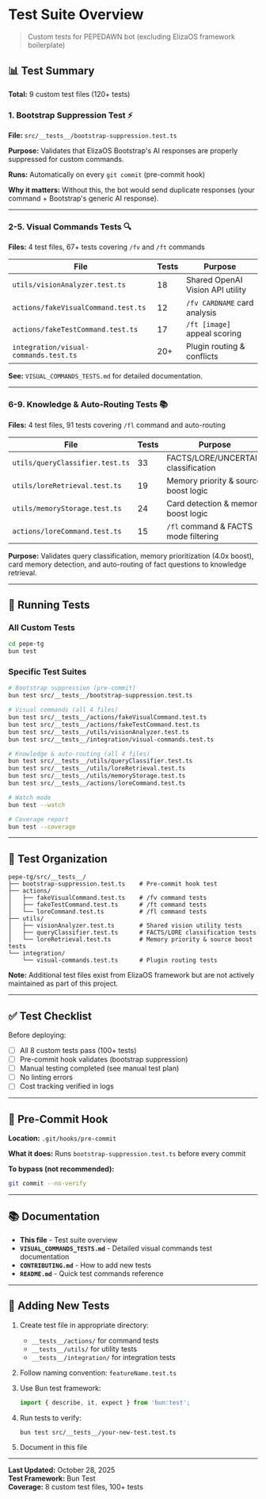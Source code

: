 # Test Suite Overview

> Custom tests for PEPEDAWN bot (excluding ElizaOS framework boilerplate)

## 📊 Test Summary

**Total:** 9 custom test files (120+ tests)

### 1. Bootstrap Suppression Test ⚡

**File:** `src/__tests__/bootstrap-suppression.test.ts`

**Purpose:** Validates that ElizaOS Bootstrap's AI responses are properly suppressed for custom commands.

**Runs:** Automatically on every `git commit` (pre-commit hook)

**Why it matters:** Without this, the bot would send duplicate responses (your command + Bootstrap's generic AI response).

---

### 2-5. Visual Commands Tests 🔍

**Files:** 4 test files, 67+ tests covering `/fv` and `/ft` commands

| File | Tests | Purpose |
|------|-------|---------|
| `utils/visionAnalyzer.test.ts` | 18 | Shared OpenAI Vision API utility |
| `actions/fakeVisualCommand.test.ts` | 12 | `/fv CARDNAME` card analysis |
| `actions/fakeTestCommand.test.ts` | 17 | `/ft [image]` appeal scoring |
| `integration/visual-commands.test.ts` | 20+ | Plugin routing & conflicts |

**See:** `VISUAL_COMMANDS_TESTS.md` for detailed documentation.

---

### 6-9. Knowledge & Auto-Routing Tests 📚

**Files:** 4 test files, 91 tests covering `/fl` command and auto-routing

| File | Tests | Purpose |
|------|-------|---------|
| `utils/queryClassifier.test.ts` | 33 | FACTS/LORE/UNCERTAIN classification |
| `utils/loreRetrieval.test.ts` | 19 | Memory priority & source boost logic |
| `utils/memoryStorage.test.ts` | 24 | Card detection & memory boost logic |
| `actions/loreCommand.test.ts` | 15 | `/fl` command & FACTS mode filtering |

**Purpose:** Validates query classification, memory prioritization (4.0x boost), card memory detection, and auto-routing of fact questions to knowledge retrieval.

---

## 🧪 Running Tests

### All Custom Tests
```bash
cd pepe-tg
bun test
```

### Specific Test Suites
```bash
# Bootstrap suppression (pre-commit)
bun test src/__tests__/bootstrap-suppression.test.ts

# Visual commands (all 4 files)
bun test src/__tests__/actions/fakeVisualCommand.test.ts
bun test src/__tests__/actions/fakeTestCommand.test.ts
bun test src/__tests__/utils/visionAnalyzer.test.ts
bun test src/__tests__/integration/visual-commands.test.ts

# Knowledge & auto-routing (all 4 files)
bun test src/__tests__/utils/queryClassifier.test.ts
bun test src/__tests__/utils/loreRetrieval.test.ts
bun test src/__tests__/utils/memoryStorage.test.ts
bun test src/__tests__/actions/loreCommand.test.ts

# Watch mode
bun test --watch

# Coverage report
bun test --coverage
```

---

## 📁 Test Organization

```
pepe-tg/src/__tests__/
├── bootstrap-suppression.test.ts    # Pre-commit hook test
├── actions/
│   ├── fakeVisualCommand.test.ts    # /fv command tests
│   ├── fakeTestCommand.test.ts      # /ft command tests
│   └── loreCommand.test.ts          # /fl command tests
├── utils/
│   ├── visionAnalyzer.test.ts       # Shared vision utility tests
│   ├── queryClassifier.test.ts      # FACTS/LORE classification tests
│   └── loreRetrieval.test.ts        # Memory priority & source boost tests
└── integration/
    └── visual-commands.test.ts      # Plugin routing tests
```

**Note:** Additional test files exist from ElizaOS framework but are not actively maintained as part of this project.

---

## ✅ Test Checklist

Before deploying:

- [ ] All 8 custom tests pass (100+ tests)
- [ ] Pre-commit hook validates (bootstrap suppression)
- [ ] Manual testing completed (see manual test plan)
- [ ] No linting errors
- [ ] Cost tracking verified in logs

---

## 🔄 Pre-Commit Hook

**Location:** `.git/hooks/pre-commit`

**What it does:** Runs `bootstrap-suppression.test.ts` before every commit

**To bypass (not recommended):**
```bash
git commit --no-verify
```

---

## 📚 Documentation

- **This file** - Test suite overview
- **`VISUAL_COMMANDS_TESTS.md`** - Detailed visual commands test documentation
- **`CONTRIBUTING.md`** - How to add new tests
- **`README.md`** - Quick test commands reference

---

## 🎯 Adding New Tests

1. Create test file in appropriate directory:
   - `__tests__/actions/` for command tests
   - `__tests__/utils/` for utility tests
   - `__tests__/integration/` for integration tests

2. Follow naming convention: `featureName.test.ts`

3. Use Bun test framework:
   ```typescript
   import { describe, it, expect } from 'bun:test';
   ```

4. Run tests to verify:
   ```bash
   bun test src/__tests__/your-new-test.test.ts
   ```

5. Document in this file

---

**Last Updated:** October 28, 2025  
**Test Framework:** Bun Test  
**Coverage:** 8 custom test files, 100+ tests

